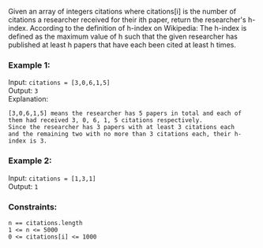 Given an array of integers citations where citations[i] is the number of citations a researcher received for their ith paper, return the researcher's h-index.
According to the definition of h-index on Wikipedia: The h-index is defined as the maximum value of h such that the given researcher has published at least h papers that have each been cited at least h times.


### Example 1:
Input: `citations = [3,0,6,1,5]`  
Output: `3`  
Explanation:  
```
[3,0,6,1,5] means the researcher has 5 papers in total and each of
them had received 3, 0, 6, 1, 5 citations respectively. 
Since the researcher has 3 papers with at least 3 citations each
and the remaining two with no more than 3 citations each, their h-index is 3.
```

### Example 2:
Input: `citations = [1,3,1]`  
Output: `1`  
 

### Constraints:
`n == citations.length`  
`1 <= n <= 5000`  
`0 <= citations[i] <= 1000`  
